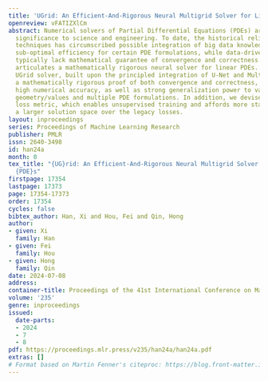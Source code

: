```yaml
---
title: 'UGrid: An Efficient-And-Rigorous Neural Multigrid Solver for Linear PDEs'
openreview: vFATIZXlCm
abstract: Numerical solvers of Partial Differential Equations (PDEs) are of fundamental
  significance to science and engineering. To date, the historical reliance on legacy
  techniques has circumscribed possible integration of big data knowledge and exhibits
  sub-optimal efficiency for certain PDE formulations, while data-driven neural methods
  typically lack mathematical guarantee of convergence and correctness. This paper
  articulates a mathematically rigorous neural solver for linear PDEs. The proposed
  UGrid solver, built upon the principled integration of U-Net and MultiGrid, manifests
  a mathematically rigorous proof of both convergence and correctness, and showcases
  high numerical accuracy, as well as strong generalization power to various input
  geometry/values and multiple PDE formulations. In addition, we devise a new residual
  loss metric, which enables unsupervised training and affords more stability and
  a larger solution space over the legacy losses.
layout: inproceedings
series: Proceedings of Machine Learning Research
publisher: PMLR
issn: 2640-3498
id: han24a
month: 0
tex_title: "{UG}rid: An Efficient-And-Rigorous Neural Multigrid Solver for Linear
  {PDE}s"
firstpage: 17354
lastpage: 17373
page: 17354-17373
order: 17354
cycles: false
bibtex_author: Han, Xi and Hou, Fei and Qin, Hong
author:
- given: Xi
  family: Han
- given: Fei
  family: Hou
- given: Hong
  family: Qin
date: 2024-07-08
address:
container-title: Proceedings of the 41st International Conference on Machine Learning
volume: '235'
genre: inproceedings
issued:
  date-parts:
  - 2024
  - 7
  - 8
pdf: https://proceedings.mlr.press/v235/han24a/han24a.pdf
extras: []
# Format based on Martin Fenner's citeproc: https://blog.front-matter.io/posts/citeproc-yaml-for-bibliographies/
---
```

